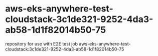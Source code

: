 # aws-eks-anywhere-test-cloudstack-3c1de321-9252-4da3-ab58-1d1f82014b50-75
repository for use with E2E test job aws-eks-anywhere-test-cloudstack:3c1de321-9252-4da3-ab58-1d1f82014b50-75
